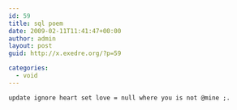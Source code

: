 ```yaml
---
id: 59
title: sql poem
date: 2009-02-11T11:41:47+00:00
author: admin
layout: post
guid: http://x.exedre.org/?p=59

categories:
  - void
---
```

    update ignore heart set love = null where you is not @mine ;.
